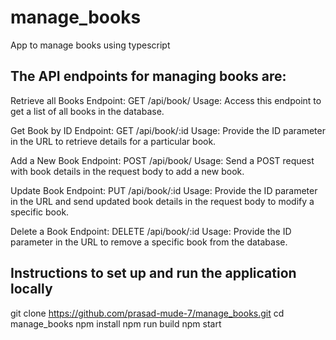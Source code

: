 # manage_books
App to manage books using typescript

## The API endpoints for managing books are:

Retrieve all Books
Endpoint: GET /api/book/
Usage: Access this endpoint to get a list of all books in the database.

Get Book by ID
Endpoint: GET /api/book/:id
Usage: Provide the ID parameter in the URL to retrieve details for a particular book.

Add a New Book
Endpoint: POST /api/book/
Usage: Send a POST request with book details in the request body to add a new book.

Update Book
Endpoint: PUT /api/book/:id
Usage: Provide the ID parameter in the URL and send updated book details in the request body to modify a specific book.

Delete a Book
Endpoint: DELETE /api/book/:id
Usage: Provide the ID parameter in the URL to remove a specific book from the database.

## Instructions to set up and run the application locally

git clone https://github.com/prasad-mude-7/manage_books.git
cd manage_books
npm install
npm run build
npm start 

    
